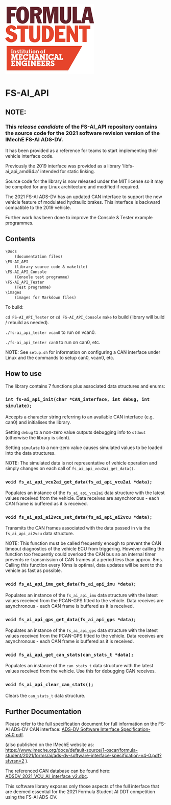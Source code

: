![](./images/FS_Logo.png)

# FS-AI_API


## NOTE:

### This *release candidate* of the **FS-AI_API** repository contains the source code for the 2021 software revision version of the IMechE FS-AI ADS-DV.

It has been provided as a reference for teams to start implementing their vehicle interface code.

Previously the 2019 interface was provided as a library 'libfs-ai_api_amd64.a' intended for static linking.

Source code for the library is now released under the MIT license so it may be compiled for any Linux architecture and modified if required.

The 2021 FS-AI ADS-DV has an updated CAN interface to support the new vehicle feature of modulated hydraulic brakes. This interface is backward compatible to the 2019 vehicle.

Further work has been done to improve the Console & Tester example programmes.




## Contents

```
\Docs
	(documentation files)
\FS-AI_API
	(library source code & makefile)
\FS-AI_API_Console
	(Console test programme)
\FS-AI_API_Tester
	(Test programme)
\images
	(images for Markdown files)
```



To build:

`cd FS-AI_API_Tester` or `cd FS-AI_API_Console`
`make` to build (library will build / rebuild as needed).

`./fs-ai_api_tester vcan0` to run on vcan0.

`./fs-ai_api_tester can0` to run on can0, etc.

NOTE: See `setup.sh` for information on configuring a CAN interface under Linux and the commands to setup can0, vcan0, etc.




## How to use
The library contains 7 functions plus associated data structures and enums:



### `int fs-ai_api_init(char *CAN_interface, int debug, int simulate);`
Accepts a character string referring to an available CAN interface (e.g. can0) and initialises the library.

Setting `debug` to a non-zero value outputs debugging info to `stdout` (otherwise the library is silent).

Setting `simulate` to a non-zero value causes simulated values to be loaded into the data structures.

NOTE: The simulated data is not representative of vehicle operation and simply changes on each call of `fs_ai_api_vcu2ai_get_data()`.




### `void fs_ai_api_vcu2ai_get_data(fs_ai_api_vcu2ai *data);`
Populates an instance of the `fs_ai_api_vcu2ai` data structure with the latest values received from the vehicle. Data receives are asynchronous - each CAN frame is buffered as it is received.




### `void fs_ai_api_ai2vcu_set_data(fs_ai_api_ai2vcu *data);`
Transmits the CAN frames associated with the data passed in via the `fs_ai_api_ai2vcu` data structure.

NOTE: This function must be called frequently enough to prevent the CAN timeout diagnostics of the vehicle ECU from triggering. However calling the function too frequently could overload the CAN bus so an internal timer prevents re-transmission of CAN frames at a period less than approx. 8ms. Calling this function every 10ms is optimal, data updates will be sent to the vehicle as fast as possible.




### `void fs_ai_api_imu_get_data(fs_ai_api_imu *data);`

Populates an instance of the `fs_ai_api_imu` data structure with the latest values received from the PCAN-GPS fitted to the vehicle. Data receives are asynchronous - each CAN frame is buffered as it is received.




### `void fs_ai_api_gps_get_data(fs_ai_api_gps *data);`

Populates an instance of the `fs_ai_api_gps` data structure with the latest values received from the PCAN-GPS fitted to the vehicle. Data receives are asynchronous - each CAN frame is buffered as it is received.



### `void fs_ai_api_get_can_stats(can_stats_t *data);`

Populates an instance of the `can_stats_t` data structure with the latest values received from the vehicle. Use this for debugging CAN receives.



### `void fs_ai_api_clear_can_stats();`

Clears the `can_stats_t` data structure.


## 




## Further Documentation
Please refer to the full specification document for full information on the FS-AI ADS-DV CAN interface: [ADS-DV Software Interface Specification-v4.0.pdf](./Docs/ADS-DV_Software_Interface_Specification_v4.0.pdf).

(also published on the IMechE website as: https://www.imeche.org/docs/default-source/1-oscar/formula-student/2021/forms/ai/ads-dv-software-interface-specification-v4-0.pdf?sfvrsn=2 ).

The referenced CAN database can be found here: [ADSDV_2021_VCU_AI_interface_v2.dbc](./Docs/ADSDV_2021_VCU_AI_interface_v2.dbc).

This software library exposes only those aspects of the full interface that are deemed essential for the 2021 Formula Student AI DDT competition using the FS-AI ADS-DV.

